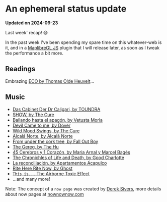 # An ephemeral status update

**Updated on 2024-09-23**

Last week' recap! 😅

In the past week I've been spending my spare time on this whatever-web is it, and in a [MaplibreGL JS](https://maplibre.org/) plugin that I will release later, as soon as I tweak the performance a bit more.

## Readings

Embrazing [ECO by Thomas Olde Heuvelt](https://www.nocturnaediciones.com/libro/359/eco)...

## Music

* [Das Cabinet Der Dr Caligari, by TOUNDRA](https://open.spotify.com/album/08y4jMFcpVaS7MlANeI4Bp)
* [SHOW, by The Cure](https://open.spotify.com/album/0oi8Xnmhy3lMsSlpeoXvmP)
* [Bailando hasta el apagón, by Vetusta Morla](https://open.spotify.com/album/2BqBFdAwEmtqQjzpWGCfCz)
* [Devil Came to me, by Dover](https://open.spotify.com/album/31cccvot053zKCeLHnnic1)
* [Wild Mood Swings, by The Cure](https://open.spotify.com/album/4VArO919KzAphNk7Kei20g)
* [Alcalá Norte, by Alcalá Norte](https://open.spotify.com/album/7C2RrxAFNTX0qklJnrHXTj)
* [From under the cork tree, by Fall Out Boy](https://open.spotify.com/album/5nkUSlIhtoJZMOUlB0sNCp)
* [The Gereg, by The Hu](https://open.spotify.com/album/2QO1etZZ02yEcnAENH8KBJ)
* [45 Cerebros y 1 Corazón, by Maria Arnal y Marcel Bagés](https://open.spotify.com/album/4pTAmm1bDtjzlqkce1AFyC)
* [The Chronichles of Life and Death, by Good Charlotte](https://open.spotify.com/album/6Qbaq8mJBFOV30nBMmqLxc)
* [La reconciliación, by Apartamentos Acapulco](https://open.spotify.com/album/1WxSNibCX2ATr2c4rwO9xA)
* [Rite Here Rite Now, by Ghost](https://open.spotify.com/album/0EmgzguOzsDNC8yZzxK8Zi)
* [`This is...` The Airborne Toxic Effect](https://open.spotify.com/playlist/37i9dQZF1DZ06evO4sLpcT)
* ...and many more!

Note: The concept of a `now page` was created by [Derek Sivers](https://sive.rs/), more details about now pages at [nownownow.com](https://nownownow.com/about)
